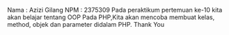 Nama : Azizi Gilang
NPM : 2375309
Pada peraktikum pertemuan ke-10 kita akan belajar tentang OOP Pada PHP,Kita akan mencoba membuat kelas, method, objek dan parameter didalam PHP.
Thank You
